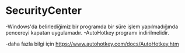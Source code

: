 # SecurityCenter
-Windows'da belirlediğimiz bir programda bir süre işlem yapılmadığında pencereyi kapatan uygulamadır.
-AutoHotkey programı indirilmelidir.

-daha fazla bilgi için https://www.autohotkey.com/docs/AutoHotkey.htm
